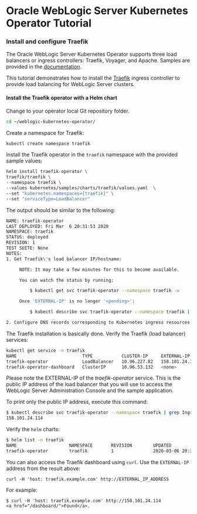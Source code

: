 # Oracle WebLogic Server Kubernetes Operator Tutorial #

### Install and configure Traefik  ###

The Oracle WebLogic Server Kubernetes Operator supports three load balancers or ingress controllers: Traefik, Voyager, and Apache. Samples are provided in the [documentation](https://github.com/oracle/weblogic-kubernetes-operator/blob/v2.5.0/kubernetes/samples/charts/README.md).

This tutorial demonstrates how to install the [Traefik](https://traefik.io/) ingress controller to provide load balancing for WebLogic Server clusters.

#### Install the Traefik operator with a Helm chart ####

Change to your operator local Git repository folder.
```bash
cd ~/weblogic-kubernetes-operator/
```
Create a namespace for Traefik:
```bash
kubectl create namespace traefik
```
Install the Traefik operator in the `traefik` namespace with the provided sample values:
```bash
helm install traefik-operator \
traefik/traefik \
--namespace traefik \
--values kubernetes/samples/charts/traefik/values.yaml  \
--set "kubernetes.namespaces={traefik}" \
--set "serviceType=LoadBalancer"
```

The output should be similar to the following:
```bash
NAME: traefik-operator
LAST DEPLOYED: Fri Mar  6 20:31:53 2020
NAMESPACE: traefik
STATUS: deployed
REVISION: 1
TEST SUITE: None
NOTES:
1. Get Traefik\'s load balancer IP/hostname:

     NOTE: It may take a few minutes for this to become available.

     You can watch the status by running:

         $ kubectl get svc traefik-operator --namespace traefik -w

     Once 'EXTERNAL-IP' is no longer '<pending>':

         $ kubectl describe svc traefik-operator --namespace traefik | grep Ingress | awk '{print $3}'

2. Configure DNS records corresponding to Kubernetes ingress resources to point to the load balancer IP/hostname found in step 1
```

The Traefik installation is basically done. Verify the Traefik (load balancer) services:
```bash
kubectl get service -n traefik
NAME                         TYPE           CLUSTER-IP     EXTERNAL-IP      PORT(S)                      AGE
traefik-operator             LoadBalancer   10.96.227.82   158.101.24.114   443:30299/TCP,80:31457/TCP   2m27s
traefik-operator-dashboard   ClusterIP      10.96.53.132   <none>           80/TCP                       2m27s
```
Please note the EXTERNAL-IP of the *traefik-operator* service. This is the public IP address of the load balancer that you will use to access the WebLogic Server Administration Console and the sample application.

To print only the public IP address, execute this command:
```bash
$ kubectl describe svc traefik-operator --namespace traefik | grep Ingress | awk '{print $3}'
158.101.24.114
```

Verify the `helm` charts:
```bash
$ helm list -n traefik
NAME                    NAMESPACE       REVISION        UPDATED                                 STATUS          CHART           APP VERSION
traefik-operator        traefik         1               2020-03-06 20:31:53.069061578 +0000 UTC deployed        traefik-1.86.2  1.7.20  
```
You can also access the Traefik dashboard using `curl`. Use the `EXTERNAL-IP` address from the result above:

    curl -H 'host: traefik.example.com' http://EXTERNAL_IP_ADDRESS

For example:

    $ curl -H 'host: traefik.example.com' http://158.101.24.114
    <a href="/dashboard/">Found</a>.
